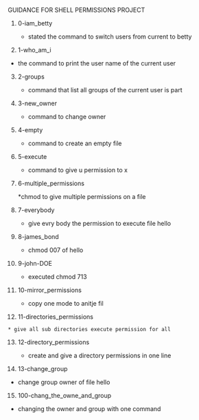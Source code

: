 GUIDANCE FOR SHELL PERMISSIONS PROJECT

1. 0-iam_betty

   * stated the command to switch users from current to betty

2. 1-who_am_i

  * the command to print the user name of the current user

3. 2-groups

   * command that list all groups of the current user is part

4. 3-new_owner

   * command to change owner

5. 4-empty

   * command to create an empty file

6. 5-execute

   * command to give u permission to x

7.  6-multiple_permissions


    *chmod to give multiple permissions on a file

8. 7-everybody


   * give evry body the permission to execute file hello

9. 8-james_bond

   * chmod 007 of hello

10. 9-john-DOE

   
    * executed chmod 713

11. 10-mirror_permissions

    * copy one mode to anitje fil

12.  11-directories_permissions

    * give all sub directories execute permission for all

13. 12-directory_permissions

    * create and give a directory permissions in one line

14. 13-change_group


   * change group owner of file hello

15. 100-chang_the_owne_and_group

   * changing the owner and group with one command
